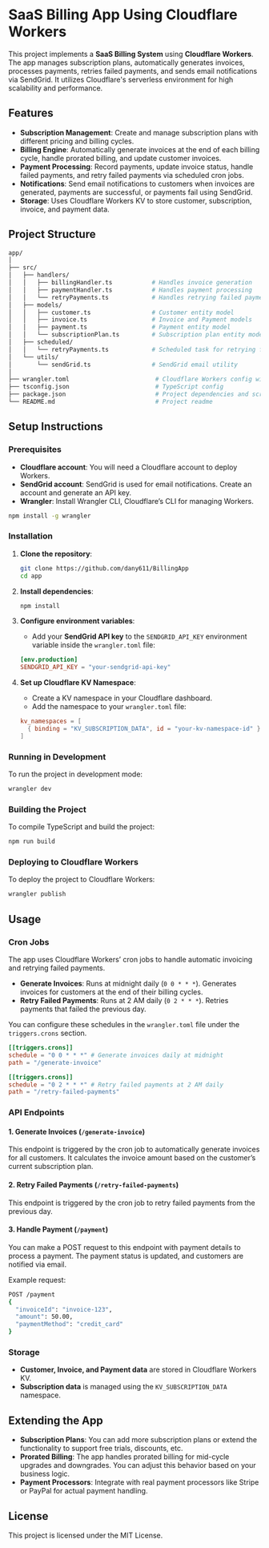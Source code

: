# SaaS Billing App Using Cloudflare Workers

This project implements a **SaaS Billing System** using **Cloudflare Workers**. The app manages subscription plans, automatically generates invoices, processes payments, retries failed payments, and sends email notifications via SendGrid. It utilizes Cloudflare's serverless environment for high scalability and performance.

## Features

- **Subscription Management**: Create and manage subscription plans with different pricing and billing cycles.
- **Billing Engine**: Automatically generate invoices at the end of each billing cycle, handle prorated billing, and update customer invoices.
- **Payment Processing**: Record payments, update invoice status, handle failed payments, and retry failed payments via scheduled cron jobs.
- **Notifications**: Send email notifications to customers when invoices are generated, payments are successful, or payments fail using SendGrid.
- **Storage**: Uses Cloudflare Workers KV to store customer, subscription, invoice, and payment data.
  
## Project Structure

```bash
app/
│
├── src/
│   ├── handlers/
│   │   ├── billingHandler.ts           # Handles invoice generation
│   │   ├── paymentHandler.ts           # Handles payment processing
│   │   └── retryPayments.ts            # Handles retrying failed payments
│   ├── models/
│   │   ├── customer.ts                 # Customer entity model
│   │   ├── invoice.ts                  # Invoice and Payment models
│   │   ├── payment.ts                  # Payment entity model
│   │   └── subscriptionPlan.ts         # Subscription plan entity model
│   ├── scheduled/
│   │   └── retryPayments.ts            # Scheduled task for retrying failed payments
│   └── utils/
│       └── sendGrid.ts                 # SendGrid email utility
│
├── wrangler.toml                        # Cloudflare Workers config with cron jobs
├── tsconfig.json                        # TypeScript config
├── package.json                         # Project dependencies and scripts
└── README.md                            # Project readme
```

## Setup Instructions

### Prerequisites
- **Cloudflare account**: You will need a Cloudflare account to deploy Workers.
- **SendGrid account**: SendGrid is used for email notifications. Create an account and generate an API key.
- **Wrangler**: Install Wrangler CLI, Cloudflare’s CLI for managing Workers.

```bash
npm install -g wrangler
```

### Installation

1. **Clone the repository**:

   ```bash
   git clone https://github.com/dany611/BillingApp
   cd app
   ```

2. **Install dependencies**:

   ```bash
   npm install
   ```

3. **Configure environment variables**:
   - Add your **SendGrid API key** to the `SENDGRID_API_KEY` environment variable inside the `wrangler.toml` file:
   ```toml
   [env.production]
   SENDGRID_API_KEY = "your-sendgrid-api-key"
   ```

4. **Set up Cloudflare KV Namespace**:
   - Create a KV namespace in your Cloudflare dashboard.
   - Add the namespace to your `wrangler.toml` file:
   ```toml
   kv_namespaces = [
     { binding = "KV_SUBSCRIPTION_DATA", id = "your-kv-namespace-id" }
   ]
   ```

### Running in Development

To run the project in development mode:

```bash
wrangler dev
```

### Building the Project

To compile TypeScript and build the project:

```bash
npm run build
```

### Deploying to Cloudflare Workers

To deploy the project to Cloudflare Workers:

```bash
wrangler publish
```

## Usage

### Cron Jobs
The app uses Cloudflare Workers’ cron jobs to handle automatic invoicing and retrying failed payments.

- **Generate Invoices**: Runs at midnight daily (`0 0 * * *`). Generates invoices for customers at the end of their billing cycles.
- **Retry Failed Payments**: Runs at 2 AM daily (`0 2 * * *`). Retries payments that failed the previous day.

You can configure these schedules in the `wrangler.toml` file under the `triggers.crons` section.

```toml
[[triggers.crons]]
schedule = "0 0 * * *" # Generate invoices daily at midnight
path = "/generate-invoice"

[[triggers.crons]]
schedule = "0 2 * * *" # Retry failed payments at 2 AM daily
path = "/retry-failed-payments"
```

### API Endpoints

#### 1. Generate Invoices (`/generate-invoice`)
This endpoint is triggered by the cron job to automatically generate invoices for all customers. It calculates the invoice amount based on the customer’s current subscription plan.

#### 2. Retry Failed Payments (`/retry-failed-payments`)
This endpoint is triggered by the cron job to retry failed payments from the previous day.

#### 3. Handle Payment (`/payment`)
You can make a POST request to this endpoint with payment details to process a payment. The payment status is updated, and customers are notified via email.

Example request:

```bash
POST /payment
{
  "invoiceId": "invoice-123",
  "amount": 50.00,
  "paymentMethod": "credit_card"
}
```

### Storage

- **Customer, Invoice, and Payment data** are stored in Cloudflare Workers KV.
- **Subscription data** is managed using the `KV_SUBSCRIPTION_DATA` namespace.

## Extending the App

- **Subscription Plans**: You can add more subscription plans or extend the functionality to support free trials, discounts, etc.
- **Prorated Billing**: The app handles prorated billing for mid-cycle upgrades and downgrades. You can adjust this behavior based on your business logic.
- **Payment Processors**: Integrate with real payment processors like Stripe or PayPal for actual payment handling.

## License

This project is licensed under the MIT License.